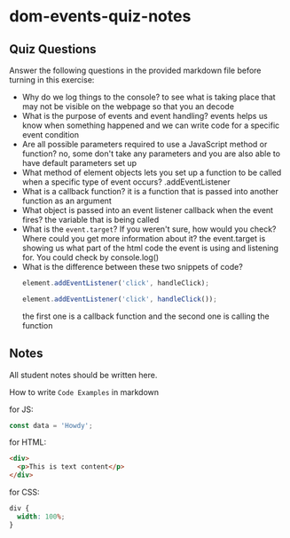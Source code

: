 # dom-events-quiz-notes

## Quiz Questions

Answer the following questions in the provided markdown file before turning in this exercise:

- Why do we log things to the console?
  to see what is taking place that may not be visible on the webpage so that you an decode
- What is the purpose of events and event handling?
  events helps us know when something happened and we can write code for a specific event condition
- Are all possible parameters required to use a JavaScript method or function?
  no, some don't take any parameters and you are also able to have default parameters set up
- What method of element objects lets you set up a function to be called when a specific type of event occurs?
  .addEventListener
- What is a callback function?
  it is a function that is passed into another function as an argument
- What object is passed into an event listener callback when the event fires?
  the variable that is being called
- What is the `event.target`? If you weren't sure, how would you check? Where could you get more information about it?
  the event.target is showing us what part of the html code the event is using and listening for. You could check by console.log()
- What is the difference between these two snippets of code?
  ```js
  element.addEventListener('click', handleClick);
  ```
  ```js
  element.addEventListener('click', handleClick());
  ```
  the first one is a callback function and the second one is calling the function

## Notes

All student notes should be written here.

How to write `Code Examples` in markdown

for JS:

```javascript
const data = 'Howdy';
```

for HTML:

```html
<div>
  <p>This is text content</p>
</div>
```

for CSS:

```css
div {
  width: 100%;
}
```
